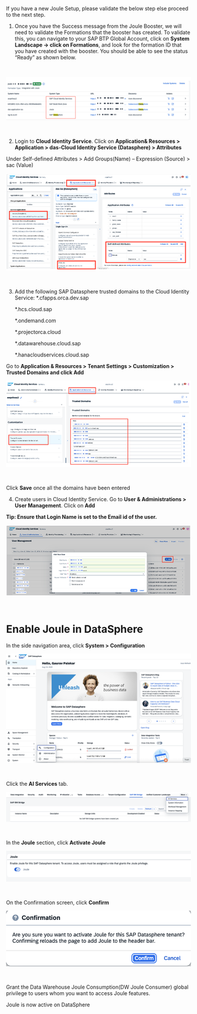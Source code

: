 If you have a new Joule Setup, please validate the below step else proceed to the next step.

1.	Once you have the Success message from the Joule Booster, we will need to validate the Formations that the booster has created. To validate this, you can navigate to your SAP BTP Global Account, click on <b>System Landscape -> click on Formations</b>, and look for the formation ID that you have created with the booster.  You should be able to see the status “Ready” as shown below.


 <br>
<p align="center"> 
<img src="images/3.6.1.png"> 
</p>
<br>
<p align="center" </p>

2.	Login to <b>Cloud Identity Service</b>. Click on <b>Application& Resources > Application > das-Cloud Identity Service (Datasphere) > Attributes</b>

Under Self-defined Attributes > Add Groups(Name) – Expression (Source) > sac (Value)
 <br>
<p align="center"> 
<img src="images/3.6.2.png"> 
</p>
<br>
<p align="center" </p>

3.  Add the following SAP Datasphere trusted domains to the Cloud Identity Service:
    *.cfapps.orca.dev.sap
    
    *.hcs.cloud.sap
    
    *.ondemand.com
    
    *.projectorca.cloud
    
    *.datawarehouse.cloud.sap
    
    *.hanacloudservices.cloud.sap

Go to <b>Application & Resources > Tenant Settings > Customization > Trusted Domains and click Add</b>
 <br>
<p align="center"> 
<img src="images/3.6.3.png"> 
</p>
<br>
<p align="center" </p>

Click <b>Save</b> once all the domains have been entered

4.	Create users in Cloud Identity Service. Go to <b>User & Administrations > User Management</b>. Click on <b>Add</b>

<b>Tip: Ensure that Login Name is set to the Email id of the user.</b>
 <br>
<p align="center"> 
<img src="images/3.6.4.png"> 
</p>
<br>
<p align="center" </p>


<h1 style="fot-size:4;"><b>Enable Joule in DataSphere</b></h1>

In the side navigation area, click <b>System > Configuration</b>
 <br>
<p align="center"> 
<img src="images/3.6.5.png"> 
</p>
<br>
<p align="center" </p>

Click the <b>AI Services</b> tab.
 <br>
<p align="center"> 
<img src="images/3.6.6.png"> 
</p>
<br>
<p align="center" </p>

In the <b>Joule</b> section, click <b>Activate Joule</b>
  <br>
<p align="center"> 
<img src="images/3.6.7.png"> 
</p>
<br>
<p align="center" </p>

On the Confirmation screen, click <b>Confirm</b>
  <br>
<p align="center"> 
<img src="images/3.6.8.png"> 
</p>
<br>
<p align="center" </p>

Grant the Data Warehouse Joule Consumption(DW Joule Consumer) global privilege to users whom you want to access Joule features.

Joule is now active on DataSphere

